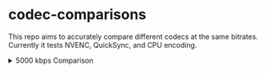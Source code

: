 # codec-comparisons
This repo aims to accurately compare different codecs at the same bitrates. Currently it tests NVENC, QuickSync, and CPU encoding.


<details><summary>5000 kbps Comparison</summary>
<p>

FFMPEG Settings: `-c:v h264_nvenc -b:v 5000k -maxrate 5001k -minrate 4999k -bufsize 5000k`

Bitrate: 5000 kbps

Source video: https://mega.nz/file/SBBHWRjL#vl5kkj8WL0Yp26H_xA4QU0O3Flqg78C0EgjRwlTt7wk

| Codec  | H264 | HEVC | AV1 |
| ------------- | ------------- | ------------- | ------------- |
| NVENC | ![NVENC 5000 H264](https://user-images.githubusercontent.com/62084776/214811080-7838e5af-c17e-4ac4-88d7-ec17c3b547b5.png) | ![NVENC 5000 HEVC](https://user-images.githubusercontent.com/62084776/214811174-ee5b74d8-d2b7-452c-bb1d-4639e3caaf35.png) | ![NVENC AV1 5000 (This result is newer than the others)](https://user-images.githubusercontent.com/62084776/214814427-30998c97-f1b8-46eb-8d6d-9a641e577c02.png)
| QuickSync | ![Intel 5000 H264](https://user-images.githubusercontent.com/62084776/214811330-636fafb9-c26e-4fff-ab1b-d433f281bf34.png) | ![Intel 5000 HEVC](https://user-images.githubusercontent.com/62084776/214811303-ed0a5f7c-5dff-42b2-b6d0-f64197fb4f80.png) | ![Intel 5000 AV1](https://user-images.githubusercontent.com/62084776/214811266-d9be2cef-332f-461d-9829-e11edfc52d28.png)
| CPU | ![CPU 5000 H264](https://user-images.githubusercontent.com/62084776/214811364-56dabe72-e9b0-4511-9781-934c8e0fb890.png) | ![CPU 5000 HEVC](https://user-images.githubusercontent.com/62084776/214811396-f5fc4a33-08d0-4186-864e-23d25ff8e792.png) | ![SVT-AV1 5000](https://user-images.githubusercontent.com/62084776/214811438-f0f01aa0-cf86-4f21-970c-38975e57a7e9.png)

Notes: 
`The CPU Result above is using SVT-AV1`
`Please ignore color differences, this is seemingly an issue with the source clip's color space`
`The NVENC AV1 result above is actually newer than the other results. It was re-done based on a newer version of FFMPEG`
</p>
</details>
